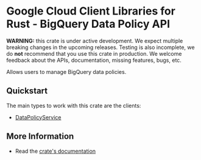 # Google Cloud Client Libraries for Rust - BigQuery Data Policy API

<!-- Code generated by sidekick. DO NOT EDIT. -->

**WARNING:** this crate is under active development. We expect multiple breaking
changes in the upcoming releases. Testing is also incomplete, we do **not**
recommend that you use this crate in production. We welcome feedback about the
APIs, documentation, missing features, bugs, etc.

Allows users to manage BigQuery data policies.

## Quickstart

The main types to work with this crate are the clients:

* [DataPolicyService](https://docs.rs/google-cloud-bigquery-datapolicies-v1/latest/google_cloud_bigquery_datapolicies_v1/client/struct.DataPolicyService.html)

## More Information

* Read the [crate's documentation](https://docs.rs/google-cloud-bigquery-datapolicies-v1/latest/google-cloud-bigquery-datapolicies-v1)
